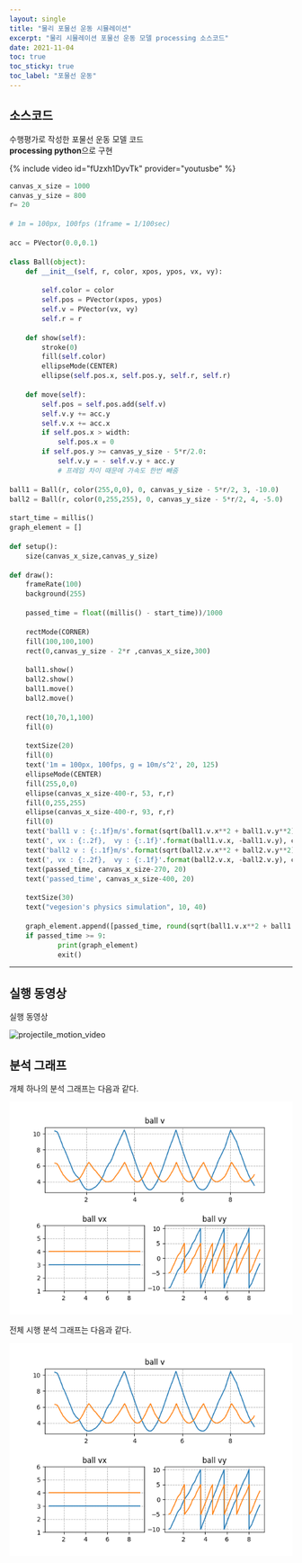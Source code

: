 ```yaml
---
layout: single
title: "물리 포물선 운동 시뮬레이션"
excerpt: "물리 시뮬레이션 포물선 운동 모델 processing 소스코드"
date: 2021-11-04
toc: true
toc_sticky: true
toc_label: "포물선 운동"
---
```


## 소스코드  

수행평가로 작성한 포물선 운동 모델 코드  
**processing python**으로 구현  

{% include video id="fUzxh1DyvTk" provider="youtusbe" %}

```python
canvas_x_size = 1000
canvas_y_size = 800
r= 20

# 1m = 100px, 100fps (1frame = 1/100sec)

acc = PVector(0.0,0.1)

class Ball(object):
    def __init__(self, r, color, xpos, ypos, vx, vy):

        self.color = color
        self.pos = PVector(xpos, ypos)
        self.v = PVector(vx, vy)
        self.r = r
    
    def show(self):
        stroke(0)
        fill(self.color)
        ellipseMode(CENTER)
        ellipse(self.pos.x, self.pos.y, self.r, self.r)
    
    def move(self):
        self.pos = self.pos.add(self.v)
        self.v.y += acc.y
        self.v.x += acc.x
        if self.pos.x > width:
            self.pos.x = 0
        if self.pos.y >= canvas_y_size - 5*r/2.0:
            self.v.y = - self.v.y + acc.y 
            # 프레임 차이 때문에 가속도 한번 빼줌
            
ball1 = Ball(r, color(255,0,0), 0, canvas_y_size - 5*r/2, 3, -10.0)
ball2 = Ball(r, color(0,255,255), 0, canvas_y_size - 5*r/2, 4, -5.0)

start_time = millis()
graph_element = []
    
def setup():
    size(canvas_x_size,canvas_y_size)
                
def draw():
    frameRate(100)
    background(255)
    
    passed_time = float((millis() - start_time))/1000
    
    rectMode(CORNER)
    fill(100,100,100)
    rect(0,canvas_y_size - 2*r ,canvas_x_size,300)
    
    ball1.show()
    ball2.show()
    ball1.move()
    ball2.move()
       
    rect(10,70,1,100)
    fill(0)
    
    textSize(20)
    fill(0)
    text('1m = 100px, 100fps, g = 10m/s^2', 20, 125)
    ellipseMode(CENTER)
    fill(255,0,0)
    ellipse(canvas_x_size-400-r, 53, r,r)
    fill(0,255,255)
    ellipse(canvas_x_size-400-r, 93, r,r)
    fill(0)
    text('ball1 v : {:.1f}m/s'.format(sqrt(ball1.v.x**2 + ball1.v.y**2)), canvas_x_size-400, 60)
    text(', vx : {:.2f},  vy : {:.1f}'.format(ball1.v.x, -ball1.v.y), canvas_x_size-240, 60)
    text('ball2 v : {:.1f}m/s'.format(sqrt(ball2.v.x**2 + ball2.v.y**2)), canvas_x_size-400, 100)
    text(', vx : {:.2f},  vy : {:.1f}'.format(ball2.v.x, -ball2.v.y), canvas_x_size-240, 100)
    text(passed_time, canvas_x_size-270, 20)
    text('passed_time', canvas_x_size-400, 20)
    
    textSize(30)
    text("vegesion's physics simulation", 10, 40)

    graph_element.append([passed_time, round(sqrt(ball1.v.x**2 + ball1.v.y**2),2),round(ball1.v.x,2),round(ball1.v.y,2),round(sqrt(ball2.v.x**2 + ball2.v.y**2),2),round(ball2.v.x,2),round(ball2.v.y,2)])
    if passed_time >= 9:
            print(graph_element)
            exit()
```  
---

## 실행 동영상


실행 동영상  

![projectile_motion_video](https://youtu.be/aUTLJXV326k)


## 분석 그래프


개체 하나의 분석 그래프는 다음과 같다.
  
![projectile_motion_graph](/assets/images/projectile_motion_all_graph.png)  


전체 시행 분석 그래프는 다음과 같다.

![projectile_motion_all_graph](/assets/images/projectile_motion_all_graph.png)  

